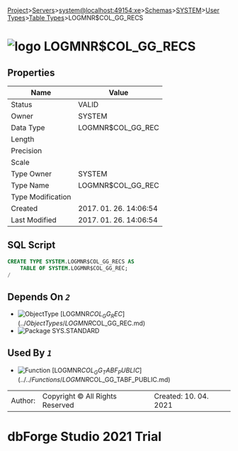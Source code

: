 [Project](../../../../../../startpage.md)>[Servers](../../../../../Servers.md)>[system@localhost:49154:xe](../../../../system@localhost_49154_xe.md)>[Schemas](../../../Databases.md)>[SYSTEM](../../SYSTEM.md)>[User Types](../UserTypes.md)>[Table Types](TableTypes.md)>LOGMNR$COL_GG_RECS


# ![logo](../../../../../../Images/usertabletype64.svg) LOGMNR$COL_GG_RECS


## <a name="#Properties"></a>Properties
|Name|Value|
|---|---|
|Status|VALID|
|Owner|SYSTEM|
|Data Type|LOGMNR$COL_GG_REC|
|Length||
|Precision||
|Scale||
|Type Owner|SYSTEM|
|Type Name|LOGMNR$COL_GG_REC|
|Type Modification||
|Created|2017. 01. 26. 14:06:54|
|Last Modified|2017. 01. 26. 14:06:54|


## <a name="#SqlScript"></a>SQL Script
```SQL
CREATE TYPE SYSTEM.LOGMNR$COL_GG_RECS AS
    TABLE OF SYSTEM.LOGMNR$COL_GG_REC;
/
```

## <a name="#DependsOn"></a>Depends On _`2`_
- ![ObjectType](../../../../../../Images/objecttype.svg) [LOGMNR$COL_GG_REC](../ObjectTypes/LOGMNR$COL_GG_REC.md)
- ![Package](../../../../../../Images/package.svg) SYS.STANDARD


## <a name="#UsedBy"></a>Used By _`1`_
- ![Function](../../../../../../Images/function.svg) [LOGMNR$COL_GG_TABF_PUBLIC](../../Functions/LOGMNR$COL_GG_TABF_PUBLIC.md)


||||
|---|---|---|
|Author: |Copyright © All Rights Reserved|Created: 10. 04. 2021|
# dbForge Studio 2021 Trial